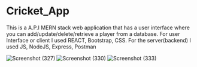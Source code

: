 # Cricket_App
This is a A.P.I MERN stack web application that has a user interface where you can add/update/delete/retrieve a player from a database. For user Interface or client I used REACT, Bootstrap, CSS. For the server(backend) I used JS, NodeJS, Express, Postman 

![Screenshot (327)](https://user-images.githubusercontent.com/68144365/215102521-bdeac133-a21d-4fb4-b5a5-8b128ed54a6d.png)
![Screenshot (330)](https://user-images.githubusercontent.com/68144365/215102604-e2d5b869-2d9c-4c9c-bc06-17aaf3152f40.png)
![Screenshot (333)](https://user-images.githubusercontent.com/68144365/215102641-b89c79a9-de73-41e7-9291-71fde7a7c9af.png)
